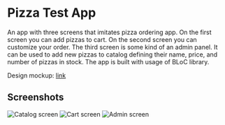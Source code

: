 # Pizza Test App

An app with three screens that imitates pizza ordering app. On the first screen you can add pizzas to cart. On the second screen you can customize your order. The third screen is some kind of an admin panel. It can be used to add new pizzas to catalog defining their name, price, and number of pizzas in stock. The app is built with usage of BLoC library.

Design mockup: [link](https://www.figma.com/file/qtF5W5cnTAq1yNip47m2EX/Pizza-Market-(Copy))

## Screenshots

![Catalog screen](https://i.imgur.com/9At15Zg.jpg)
![Cart screen](https://i.imgur.com/ojn8Wxm.jpg)
![Admin screen](https://i.imgur.com/gvqYlry.jpg)
